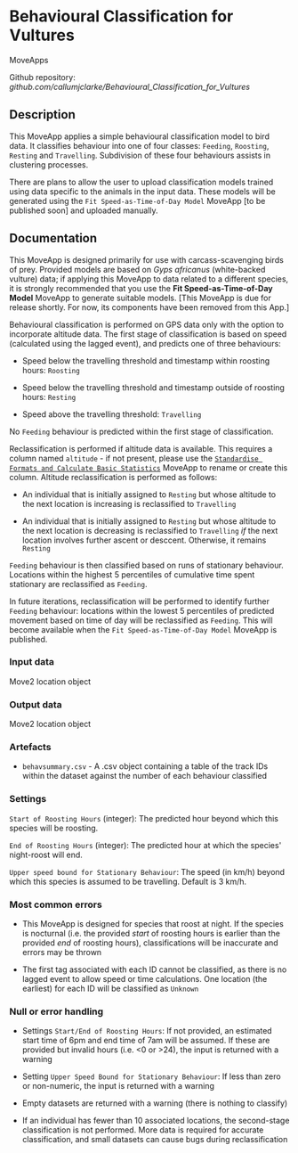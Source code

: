 # Behavioural Classification for Vultures

MoveApps

Github repository: *github.com/callumjclarke/Behavioural_Classification_for_Vultures*

## Description

This MoveApp applies a simple behavioural classification model to bird data. It classifies behaviour into one of four classes: `Feeding`, `Roosting`, `Resting` and `Travelling`. Subdivision of these four behaviours assists in clustering processes.

There are plans to allow the user to upload classification models trained using data specific to the animals in the input data. These models will be generated using the `Fit Speed-as-Time-of-Day Model` MoveApp [to be published soon] and uploaded manually.

## Documentation

This MoveApp is designed primarily for use with carcass-scavenging birds of prey. Provided models are based on *Gyps africanus* (white-backed vulture) data; if applying this MoveApp to data related to a different species, it is strongly recommended that you use the **Fit Speed-as-Time-of-Day Model** MoveApp to generate suitable models. [This MoveApp is due for release shortly. For now, its components have been removed from this App.]

Behavioural classification is performed on GPS data only with the option to incorporate altitude data. The first stage of classification is based on speed (calculated using the lagged event), and predicts one of three behaviours:

-   Speed below the travelling threshold and timestamp within roosting hours: `Roosting`

-   Speed below the travelling threshold and timestamp outside of roosting hours: `Resting`

-   Speed above the travelling threshold: `Travelling`

No `Feeding` behaviour is predicted within the first stage of classification.

Reclassification is performed if altitude data is available. This requires a column named `altitude` - if not present, please use the [`Standardise Formats and Calculate Basic Statistics`](https://github.com/callumjclarke/Standardise_Formats_and_Calculate_Basic_Statistics.git) MoveApp to rename or create this column. Altitude reclassification is performed as follows:

-   An individual that is initially assigned to `Resting` but whose altitude to the next location is increasing is reclassified to `Travelling`

-   An individual that is initially assigned to `Resting` but whose altitude to the next location is decreasing is reclassified to `Travelling` *if* the next location involves further ascent or desccent. Otherwise, it remains `Resting`

`Feeding` behaviour is then classified based on runs of stationary behaviour. Locations within the highest 5 percentiles of cumulative time spent stationary are reclassified as `Feeding`.

In future iterations, reclassification will be performed to identify further `Feeding` behaviour: locations within the lowest 5 percentiles of predicted movement based on time of day will be reclassified as `Feeding`. This will become available when the `Fit Speed-as-Time-of-Day Model` MoveApp is published.

### Input data

Move2 location object

### Output data

Move2 location object

### Artefacts

-   `behavsummary.csv` - A .csv object containing a table of the track IDs within the dataset against the number of each behaviour classified

### Settings

`Start of Roosting Hours` (integer): The predicted hour beyond which this species will be roosting.

`End of Roosting Hours` (integer): The predicted hour at which the species' night-roost will end.

`Upper speed bound for Stationary Behaviour`: The speed (in km/h) beyond which this species is assumed to be travelling. Default is 3 km/h.

### Most common errors

-   This MoveApp is designed for species that roost at night. If the species is nocturnal (i.e. the provided *start* of roosting hours is earlier than the provided *end* of roosting hours), classifications will be inaccurate and errors may be thrown

-   The first tag associated with each ID cannot be classified, as there is no lagged event to allow speed or time calculations. One location (the earliest) for each ID will be classified as `Unknown`

### Null or error handling

-   Settings `Start/End of Roosting Hours`: If not provided, an estimated start time of 6pm and end time of 7am will be assumed. If these are provided but invalid hours (i.e. \<0 or \>24), the input is returned with a warning

-   Setting `Upper Speed Bound for Stationary Behaviour`: If less than zero or non-numeric, the input is returned with a warning

-   Empty datasets are returned with a warning (there is nothing to classify)

-   If an individual has fewer than 10 associated locations, the second-stage classification is not performed. More data is required for accurate classification, and small datasets can cause bugs during reclassification
